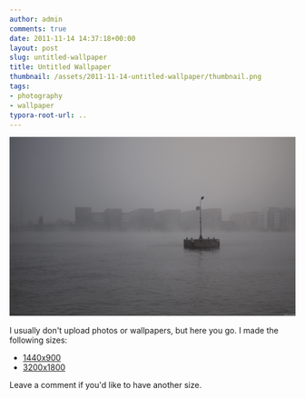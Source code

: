 ```yaml
---
author: admin
comments: true
date: 2011-11-14 14:37:18+00:00
layout: post
slug: untitled-wallpaper
title: Untitled Wallpaper
thumbnail: /assets/2011-11-14-untitled-wallpaper/thumbnail.png
tags:
- photography
- wallpaper
typora-root-url: ..
---
```


![](/assets/2011-11-14-untitled-wallpaper/mist-op-het-ij.png)

I usually don't upload photos or wallpapers, but here you go. I made the following sizes:

- [1440x900](/assets/2011-11-14-untitled-wallpaper/mist-op-het-ij.png) 
- [3200x1800](/assets/2011-11-14-untitled-wallpaper/wallpaper-3200x1800.jpg)

Leave a comment if you'd like to have another size.
